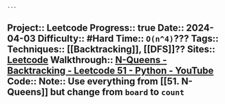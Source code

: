 	---
Project:: Leetcode
Progress:: true
Date:: 2024-04-03
Difficulty:: #Hard 
Time:: `O(n^4)`???
Tags:: 
Techniques:: [[Backtracking]], [[DFS]]??
Sites:: [Leetcode](https://leetcode.com/problems/n-queens-ii/description/)
Walkthrough:: [N-Queens - Backtracking - Leetcode 51 - Python - YouTube](www.youtube.com/watch?v=Ph95IHmRp5M)
Code:: 
Note:: Use everything from [[51. N-Queens]] but change from `board` to `count`
---
